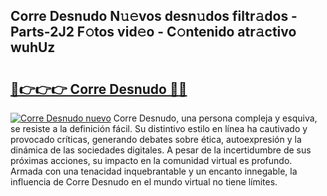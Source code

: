 ## Corre Desnudo N𝚞𝚎vos desn𝚞dos filtr𝚊dos - Parts-2J2 F𝚘tos vid𝚎o - C𝚘ntenido atr𝚊ctivo wuhUz

# <h2><a href="http://mb521i.tromn.icu/?c=Corre+Desnudo">🔗👉👉👉 Corre Desnudo 🔗🔗</a></h2>

[![Corre Desnudo nuevo](https://i.imgur.com/pEAQMta.gif)](http://mb521i.tromn.icu/?c=Corre+Desnudo)
Corre Desnudo, una persona compleja y esquiva, se resiste a la definición fácil. Su distintivo estilo en línea ha cautivado y provocado críticas, generando debates sobre ética, autoexpresión y la dinámica de las sociedades digitales. A pesar de la incertidumbre de sus próximas acciones, su impacto en la comunidad virtual es profundo. Armada con una tenacidad inquebrantable y un encanto innegable, la influencia de Corre Desnudo en el mundo virtual no tiene límites.
